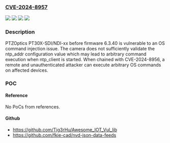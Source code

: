 ### [CVE-2024-8957](https://cve.mitre.org/cgi-bin/cvename.cgi?name=CVE-2024-8957)
![](https://img.shields.io/static/v1?label=Product&message=PT30X-NDI&color=blue)
![](https://img.shields.io/static/v1?label=Product&message=PT30X-SDI&color=blue)
![](https://img.shields.io/static/v1?label=Version&message=0%3C%206.3.40%20&color=brighgreen)
![](https://img.shields.io/static/v1?label=Vulnerability&message=CWE-78%20Improper%20Neutralization%20of%20Special%20Elements%20used%20in%20an%20OS%20Command%20('OS%20Command%20Injection')&color=brighgreen)

### Description

PTZOptics PT30X-SDI/NDI-xx before firmware 6.3.40 is vulnerable to an OS command injection issue. The camera does not sufficiently validate the ntp_addr configuration value which may lead to arbitrary command execution when ntp_client is started. When chained with CVE-2024-8956, a remote and unauthenticated attacker can execute arbitrary OS commands on affected devices.

### POC

#### Reference
No PoCs from references.

#### Github
- https://github.com/Tig3rHu/Awesome_IOT_Vul_lib
- https://github.com/fkie-cad/nvd-json-data-feeds

